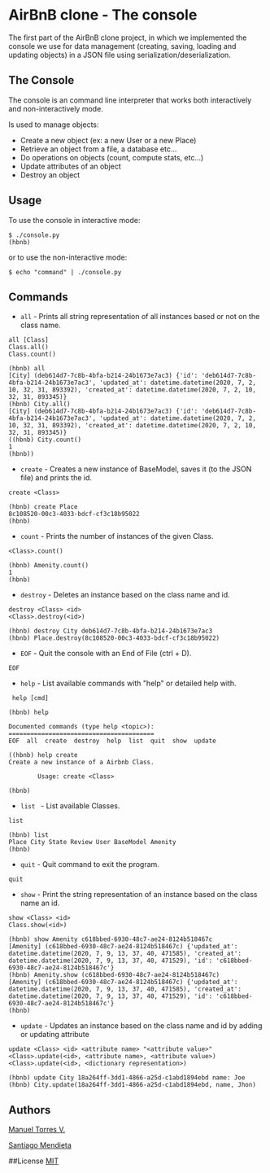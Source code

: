 # AirBnB clone - The console

The first part of the AirBnB clone project, in which we implemented the console we use for data management (creating, saving, loading and updating objects) in a JSON file using serialization/deserialization.

## The Console

The console is an command line interpreter that works both interactively and non-interactively mode.

Is used to manage objects:

- Create a new object (ex: a new User or a new Place)
- Retrieve an object from a file, a database etc...
- Do operations on objects (count, compute stats, etc...)
- Update attributes of an object
- Destroy an object 

## Usage

To use the console in interactive mode:

```
$ ./console.py
(hbnb) 
```
or to use the non-interactive mode:
```
$ echo "command" | ./console.py
```
## Commands
* `all`     -	Prints all string representation of all instances based or not on the class name.
```
all [Class]
Class.all()
Class.count()
```
```
(hbnb) all
[City] (deb614d7-7c8b-4bfa-b214-24b1673e7ac3) {'id': 'deb614d7-7c8b-4bfa-b214-24b1673e7ac3', 'updated_at': datetime.datetime(2020, 7, 2, 10, 32, 31, 893392), 'created_at': datetime.datetime(2020, 7, 2, 10, 32, 31, 893345)}
(hbnb) City.all()
[City] (deb614d7-7c8b-4bfa-b214-24b1673e7ac3) {'id': 'deb614d7-7c8b-4bfa-b214-24b1673e7ac3', 'updated_at': datetime.datetime(2020, 7, 2, 10, 32, 31, 893392), 'created_at': datetime.datetime(2020, 7, 2, 10, 32, 31, 893345)}
((hbnb) City.count()
1
(hbnb)) 
```
* `create`  -	Creates a new instance of BaseModel, saves it (to the JSON file) and prints the id.
```
create <Class>
```
```
(hbnb) create Place
8c108520-00c3-4033-bdcf-cf3c18b95022
(hbnb) 
```
* `count`  -	Prints the number of instances of the given Class.
```
<Class>.count()
```
```
(hbnb) Amenity.count()
1
(hbnb)  
```
* `destroy` -	Deletes an instance based on the class name and id.
```
destroy <Class> <id>
<Class>.destroy(<id>)
```
```
(hbnb) destroy City deb614d7-7c8b-4bfa-b214-24b1673e7ac3
(hbnb) Place.destroy(8c108520-00c3-4033-bdcf-cf3c18b95022)
```
* `EOF` -	Quit the console with an End of File (ctrl + D).
```
EOF
```
* `help`    -	List available commands with "help" or detailed help with.
```
 help [cmd]
```
```
(hbnb) help

Documented commands (type help <topic>):
========================================
EOF  all  create  destroy  help  list  quit  show  update

((hbnb) help create
Create a new instance of a Airbnb Class.

        Usage: create <Class>
        
(hbnb)
```
* `list `   -     List available Classes.
```
list
```
```
(hbnb) list
Place City State Review User BaseModel Amenity
(hbnb) 
```
* `quit`    -	Quit command to exit the program.
```
quit
```
* `show`    -	Print the string representation of an instance based on the class name an id.
```
show <Class> <id>
Class.show(<id>)
```
```
(hbnb) show Amenity c618bbed-6930-48c7-ae24-8124b518467c
[Amenity] (c618bbed-6930-48c7-ae24-8124b518467c) {'updated_at': datetime.datetime(2020, 7, 9, 13, 37, 40, 471585), 'created_at': datetime.datetime(2020, 7, 9, 13, 37, 40, 471529), 'id': 'c618bbed-6930-48c7-ae24-8124b518467c'}
(hbnb) Amenity.show (c618bbed-6930-48c7-ae24-8124b518467c)
[Amenity] (c618bbed-6930-48c7-ae24-8124b518467c) {'updated_at': datetime.datetime(2020, 7, 9, 13, 37, 40, 471585), 'created_at': datetime.datetime(2020, 7, 9, 13, 37, 40, 471529), 'id': 'c618bbed-6930-48c7-ae24-8124b518467c'}
(hbnb) 
```
* `update`  -	Updates an instance based on the class name and id by adding or updating attribute
```
update <Class> <id> <attribute name> "<attribute value>"
<Class>.update(<id>, <attribute name>, <attribute value>)
<Class>.update(<id>, <dictionary representation>)
```
```
(hbnb) update City 18a264ff-3dd1-4866-a25d-c1abd1894ebd name: Joe  
(hbnb) City.update(18a264ff-3dd1-4866-a25d-c1abd1894ebd, name, Jhon)

```
## Authors
[Manuel Torres V.](manueltorresvesga@gmail.com)

[Santiago Mendieta](1494@holbertonschool.com)

##License
[MIT](https://choosealicense.com/licenses/mit/)
